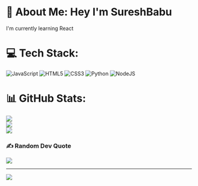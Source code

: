 # 💫 About Me: Hey I'm SureshBabu
I'm currently learning React 

# 💻 Tech Stack:
![JavaScript](https://img.shields.io/badge/javascript-%23323330.svg?style=for-the-badge&logo=javascript&logoColor=%23F7DF1E) ![HTML5](https://img.shields.io/badge/html5-%23E34F26.svg?style=for-the-badge&logo=html5&logoColor=white) ![CSS3](https://img.shields.io/badge/css3-%231572B6.svg?style=for-the-badge&logo=css3&logoColor=white) ![Python](https://img.shields.io/badge/python-3670A0?style=for-the-badge&logo=python&logoColor=ffdd54) ![NodeJS](https://img.shields.io/badge/node.js-6DA55F?style=for-the-badge&logo=node.js&logoColor=white)
# 📊 GitHub Stats:
![](https://github-readme-stats.vercel.app/api?username=SureshBabuchinnam&theme=dark&hide_border=false&include_all_commits=false&count_private=false)<br/>
![](https://github-readme-streak-stats.herokuapp.com/?user=SureshBabuchinnam&theme=dark&hide_border=false)<br/>
![](https://github-readme-stats.vercel.app/api/top-langs/?username=SureshBabuchinnam&theme=dark&hide_border=false&include_all_commits=false&count_private=false&layout=compact)

### ✍️ Random Dev Quote
![](https://quotes-github-readme.vercel.app/api?type=horizontal&theme=radical)

---
[![](https://visitcount.itsvg.in/api?id=SureshBabuchinnam&icon=4&color=1)](https://visitcount.itsvg.in)

<!-- Proudly created with GPRM ( https://gprm.itsvg.in ) -->
